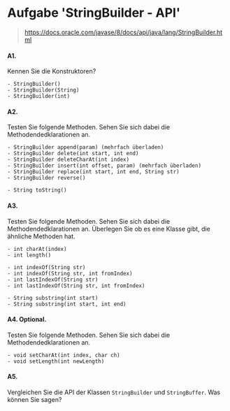 # Aufgabe 'StringBuilder - API'

> https://docs.oracle.com/javase/8/docs/api/java/lang/StringBuilder.html

#### A1.
Kennen Sie die Konstruktoren?

    - StringBuilder()
    - StringBuilder(String)
    - StringBuilder(int) 

#### A2.
Testen Sie folgende Methoden. Sehen Sie sich dabei die Methodendedklarationen an.

    - StringBuilder append(param) (mehrfach überladen)
    - StringBuilder delete(int start, int end)
    - StringBuilder deleteCharAt(int index)
    - StringBuilder insert(int offset, param) (mehrfach überladen)
    - StringBuilder replace(int start, int end, String str)
    - StringBuilder reverse()
    
    - String toString()

#### A3.
Testen Sie folgende Methoden. Sehen Sie sich dabei die Methodendedklarationen an. Überlegen Sie ob es eine Klasse gibt, die ähnliche Methoden hat.

	- int charAt(index)
	- int length()
	
	- int indexOf(String str)
	- int indexOf(String str, int fromIndex)
	- int lastIndexOf(String str)
	- int lastIndexOf(String str, int fromIndex)
	
	- String substring(int start)
	- String substring(int start, int end)

#### A4. Optional. 
Testen Sie folgende Methoden. Sehen Sie sich dabei die Methodendedklarationen an. 

    - void setCharAt(int index, char ch)
    - void setLength(int newLength)

#### A5.
Vergleichen Sie die API der Klassen `StringBuilder` und `StringBuffer`. Was können Sie sagen?
